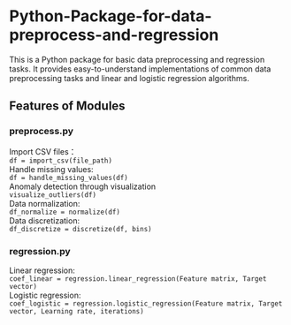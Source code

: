 # Python-Package-for-data-preprocess-and-regression

This is a Python package for basic data preprocessing and regression tasks. It provides easy-to-understand implementations of common data preprocessing tasks and linear and logistic regression algorithms.  

## Features of Modules  
### preprocess.py
Import CSV files：  
`
df = import_csv(file_path)
`  
Handle missing values:  
`
df = handle_missing_values(df)
`  
Anomaly detection through visualization  
`
visualize_outliers(df)
`  
Data normalization:  
`
df_normalize = normalize(df)
`  
Data discretization:  
`
df_discretize = discretize(df, bins)
`  
### regression.py
Linear regression:  
`
coef_linear = regression.linear_regression(Feature matrix, Target vector)
`  
Logistic regression:  
`
coef_logistic = regression.logistic_regression(Feature matrix, Target vector, Learning rate, iterations)
`  
